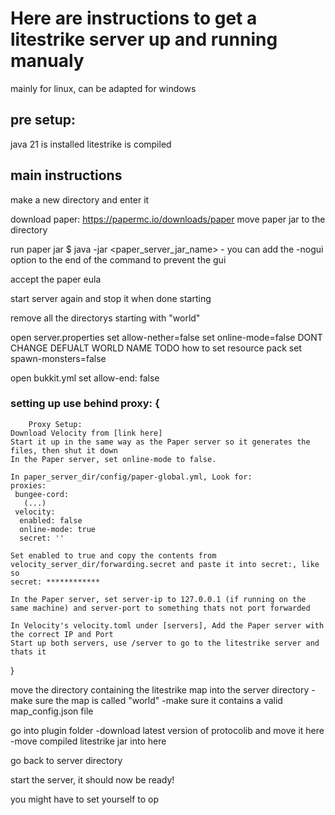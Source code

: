 # Here are instructions to get a litestrike server up and running manualy
mainly for linux, can be adapted for windows

## pre setup:
java 21 is installed
litestrike is compiled

## main instructions
make a new directory and enter it

download paper: https://papermc.io/downloads/paper
move paper jar to the directory

run paper jar
$ java -jar <paper_server_jar_name>
	- you can add the -nogui option to the end of the command to prevent the gui

accept the paper eula

start server again and stop it when done starting

remove all the directorys starting with "world"

open server.properties
	set allow-nether=false
	set online-mode=false
	DONT CHANGE DEFUALT WORLD NAME
	TODO how to set resource pack
	set spawn-monsters=false

open bukkit.yml
	set allow-end: false

### setting up use behind proxy: {
		Proxy Setup:
	Download Velocity from [link here]
	Start it up in the same way as the Paper server so it generates the files, then shut it down
	In the Paper server, set online-mode to false.
	
	In paper_server_dir/config/paper-global.yml, Look for:
	proxies:
	 bungee-cord:
	   (...)
	 velocity:
	  enabled: false
	  online-mode: true
	  secret: ''
	
	Set enabled to true and copy the contents from velocity_server_dir/forwarding.secret and paste it into secret:, like so
	secret: ************ 
	
	In the Paper server, set server-ip to 127.0.0.1 (if running on the same machine) and server-port to something thats not port forwarded
	
	In Velocity's velocity.toml under [servers], Add the Paper server with the correct IP and Port 
	Start up both servers, use /server to go to the litestrike server and thats it
}

move the directory containing the litestrike map into the server directory
	-make sure the map is called "world"
	-make sure it contains a valid map_config.json file

go into plugin folder
	-download latest version of protocolib and move it here
	-move compiled litestrike jar into here

go back to server directory

start the server, it should now be ready!

you might have to set yourself to op
